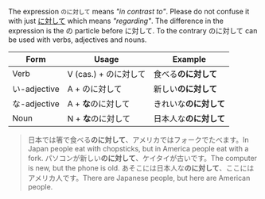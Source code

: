 The expression `のに対して` means *"in contrast to"*. Please do not confuse it with just [に対して](211) which means *"regarding"*. The difference in the expression is the の particle before に対して. To the contrary のに対して can be used with verbs, adjectives and nouns.

|Form|Usage|Example|
|-|-|-|
|Verb|V (cas.) + のに対して|食べる**のに対して**|
|い-adjective|A + のに対して|新しい**のに対して**|
|な-adjective|A + **な**のに対して|きれいな**のに対して**|
|Noun|N + **な**のに対して|日本人な**のに対して**|

>日本では箸で食べる**のに対して**、アメリカではフォークでたべます。In Japan people eat with chopsticks, but in America people eat with a fork.
>パソコンが新しい**のに対して**、ケイタイが古いです。The computer is new, but the phone is old.
>あそこには日本人な**のに対して**、ここにはアメリカ人です。There are Japanese people, but here are American people.